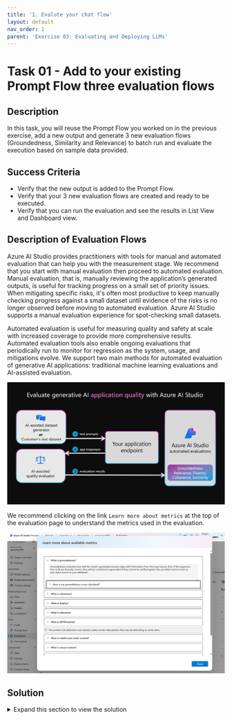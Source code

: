 ```yaml
---
title: '1. Evalute your chat flow'
layout: default
nav_order: 1
parent: 'Exercise 03: Evaluating and Deploying LLMs'
---
```


# Task 01 - Add to your existing Prompt Flow three evaluation flows

## Description

In this task, you will reuse the Prompt Flow you worked on in the previous exercise, add a new output and generate 3 new evaluation flows (Groundedness, Similarity and Relevance) to batch run and evaluate the execution based on sample data provided.

## Success Criteria

* Verify that the new output is added to the Prompt Flow.
* Verify that your 3 new evaluation flows are created and ready to be executed.
* Verify that you can run the evaluation and see the results in List View and Dashboard view.

## Description of Evaluation Flows

Azure AI Studio provides practitioners with tools for manual and automated evaluation that can help you with the measurement stage. We recommend that you start with manual evaluation then proceed to automated evaluation. Manual evaluation, that is, manually reviewing the application’s generated outputs, is useful for tracking progress on a small set of priority issues. When mitigating specific risks, it's often most productive to keep manually checking progress against a small dataset until evidence of the risks is no longer observed before moving to automated evaluation. Azure AI Studio supports a manual evaluation experience for spot-checking small datasets.

Automated evaluation is useful for measuring quality and safety at scale with increased coverage to provide more comprehensive results. Automated evaluation tools also enable ongoing evaluations that periodically run to monitor for regression as the system, usage, and mitigations evolve. We support two main methods for automated evaluation of generative AI applications: traditional machine learning evaluations and AI-assisted evaluation.

![Evaluations](images/lab3grab31.png)

We recommend clicking on the link `Learn more about metrics` at the top of the evaluation page to understand the metrics used in the evaluation.

![Evaluation Metrics](images/lab3grab32.png)


## Solution

<details markdown="block">
<summary>Expand this section to view the solution</summary>

##### 1) Evaluate your Chat flow

1. Go to your browser and type: [https://ai.azure.com](https://ai.azure.com)
   
2. Select the project created earlier and choose the **Prompt flow** item in the **Tools** section of the **Build** tab.

###### 1.1) Prepare you chat flow for evaluation

For the RAG flow that you created earlier to be evaluated, you must include additional information to the output node of this flow, specifically the context used to generate the answer.

This information will be used by the Evaluation Flow. To do this, just follow these steps:

1. In the Flows section of **Prompt Flow**, open the `Multi-Round Q&A on Your Data` flow that you created in the previous exercise. This will be the flow we use for evaluation.

![LLMOps Workshop](images/lab3grab1.png)

2. Create a new output named `documents` in the Outputs node. This output will represent the documents that were retrieved in the `lookup` node and subsequently formatted in the `generate_prompt_context` node.

3. Assign the output of the `generate_prompt_context` node to the `documents` output, as shown in the image below.

![LLMOps Workshop](images/lab3grab2.png)

4. Click **Save** before moving to the next section.

###### 1.2) Create your evaluation flows

1. Still in the **Prompt flow** item in the **Tools** section of the **Build** tab, click on the blue **Create** button.

![LLMOps Workshop](images/lab3grab3.png)

2. Select the **Evaluation Flow** filter and click on **Clone** on the **QnA Groundedness Evaluation** card.

![LLMOps Workshop](images/lab3grab4.png)

3. Click on the other **Clone** button to create a copy of the flow.

![LLMOps Workshop](images/lab3grab5.png)

4. A flow will be created with the following structure:

![LLMOps Workshop](images/lab3grab6.png)

5. Update the `Connection` field to point to a gpt-4 deployment in `groundedness_score` node also update max_tokens to `1000` as shown in the next figure.  
   
![LLMOps Workshop](images/lab3grab7.png)

6. After updating the connection information, click on **Save** in the evaluation flow and navigate to the Flows section in **Prompt Flow** item.

7. Now, you will repeat the same steps described so far in this **section 1.2** to create **two** additional evaluation flows, one `QnA Relevance Evaluation` and another `QnA GPT Similarity Evaluation`. The two images below show where these flows are in the prompt flow gallery.

> You will repeat **section 1.2** steps twice since you will need to create two additional evaluation flows.

> Note that the LLM nodes, where you will set the Azure OpenAI connection for each flow, have slightly different names: **relevance_score** and **similarity_score**, respectively.

QnA Relevance Evaluation:

![LLMOps Workshop](images/lab3grab8.png)


QnA GPT Similarity Evaluation:

![LLMOps Workshop](images/lab3grab9.png)


###### 1.3) Run the evaluation

In the Flows section of **Prompt Flow**, open the `Multi-Round Q&A on Your Data` flow that you created in the previous exercise. This will be the flow we use for evaluation.

1. Start the automatic runtime by selecting **Start compute session**. The runtime will be useful for you to work with the flow moving forward.

![LLMOps Workshop](images/lab3grab10.png)

2. Now select the **Custom evaluation** option in the Evaluate menu.

![LLMOps Workshop](images/lab3grab11.png)

3. In the `Prompt_variants` option, select the option to run only **two variants** to avoid reaching your GPT-4 model quota limit, as shown in the example image below, click **Next**.

![LLMOps Workshop](images/lab3grab12.png)

4. Select **Add new data**.

![LLMOps Workshop](images/lab3grab13.png)

5. Upload the file data.csv inside the lesson_03 folder.

![LLMOps Workshop](images/lab3grab14.png)

6. After clicking on **Add**  proceed to map the input fields as shown below: 

![LLMOps Workshop](images/lab3grab15.png)

7. Select the three evaluation flows you just created.

![LLMOps Workshop](images/lab3grab16.png)

8. Great job so far! Now, let's move on to the next step. Click on **Next** to set up the `question`, `context`, `ground_truth` and `answer` fields for each evaluation flow. You can see how to do this in the three images below.

> **Note:** Please take a moment to ensure you've selected the correct value. It's crucial for accurate metric calculation. Notice that the default values initially presented in the wizard are not the same as those indicated in the following images. Keep up the good work!

**QnA GPT Similarity Evaluation**

![LLMOps Workshop](images/lab3grab17.png)

**QnA Groundedness Evaluation**

![LLMOps Workshop](images/lab3grab18.png)

**QnA Relevance Evaluation**

![LLMOps Workshop](images/lab3grab19.png)

Click on **Submit** to start the evaluation.

![LLMOps Workshop](images/lab3grab20.png)

9. The evaluation process has started. To view all evaluations (one per variant), please navigate to the **Evaluation** section under the **Build** tab (If you see not started they are waiting on resources, they will say completed when finished).

![LLMOps Workshop](images/lab3grab21.png)

10. Upon selecting specific evaluation results, you will have the ability to view their detailed information.

11. You can also select **Switch to dashboard view** to access a dashboard that provides a tabular and visual comparison between the rounds of different variations, as shown in the following images.

*Table comparison*

![LLMOps Workshop](images/lab3grab22.png)

*Chart comparison*

![LLMOps Workshop](images/lab3grab23.png)

</details>
